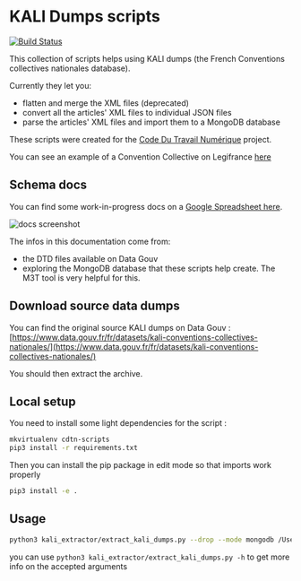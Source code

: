 # KALI Dumps scripts

[![Build Status](https://travis-ci.com/SocialGouv/kali_dumps_scripts.svg?branch=master)](https://travis-ci.com/SocialGouv/kali_dumps_scripts)

This collection of scripts helps using KALI dumps (the French Conventions collectives nationales database).

Currently they let you:
- flatten and merge the XML files (deprecated)
- convert all the articles' XML files to individual JSON files
- parse the articles' XML files and import them to a MongoDB database

These scripts were created for the [Code Du Travail Numérique](https://incubateur.social.gouv.fr/startups/code-du-travail-numerique/) project.

You can see an example of a Convention Collective on Legifrance [here](https://www.legifrance.gouv.fr/affichIDCC.do;jsessionid=345B979AD534CB99791356E28B8A9CB0.tplgfr35s_1?idSectionTA=KALISCTA000005733781&cidTexte=KALITEXT000005639851&idConvention=KALICONT000005635890)

## Schema docs

You can find some work-in-progress docs on a [Google Spreadsheet here](https://github.com/SocialGouv/kali_dumps_scripts.git).

![docs screenshot](https://i.imgur.com/8XgOmhL.png)

The infos in this documentation come from:
- the DTD files available on Data Gouv
- exploring the MongoDB database that these scripts help create. The M3T tool is very helpful for this.

## Download source data dumps

You can find the original source KALI dumps on Data Gouv :
[https://www.data.gouv.fr/fr/datasets/kali-conventions-collectives-nationales/](https://www.data.gouv.fr/fr/datasets/kali-conventions-collectives-nationales/)

You should then extract the archive.

## Local setup

You need to install some light dependencies for the script :

```sh
mkvirtualenv cdtn-scripts
pip3 install -r requirements.txt
```

Then you can install the pip package in edit mode so that imports work properly

```sh
pip3 install -e .
```

## Usage

```sh
python3 kali_extractor/extract_kali_dumps.py --drop --mode mongodb /Users/jean/Downloads/kali_dump
```

you can use `python3 kali_extractor/extract_kali_dumps.py -h` to get more info on the accepted arguments
